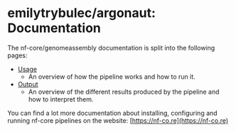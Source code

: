# emilytrybulec/argonaut: Documentation

The nf-core/genomeassembly documentation is split into the following pages:

- [Usage](usage.md)
  - An overview of how the pipeline works and how to run it.
- [Output](output.md)
  - An overview of the different results produced by the pipeline and how to interpret them.

You can find a lot more documentation about installing, configuring and running nf-core pipelines on the website: [https://nf-co.re](https://nf-co.re)
